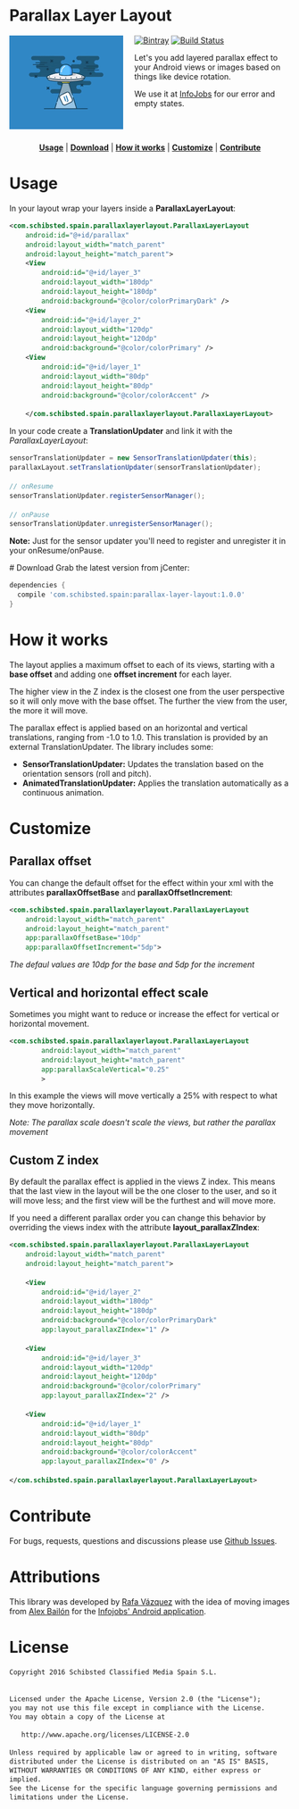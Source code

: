 # Parallax Layer Layout

<img src="art/ovni.gif" align="left" width="204px" height="168px"/>
<img align="left" width="0" height="168px" hspace="10"/>

[![Bintray](https://img.shields.io/bintray/v/schibstedspain/maven/parallax-layer-layout.svg?maxAge=2592000)](https://bintray.com/schibstedspain/maven/parallax-layer-layout/) [![Build Status](https://travis-ci.org/SchibstedSpain/Parallax-Layer-Layout.svg?branch=master)](https://travis-ci.org/SchibstedSpain/Parallax-Layer-Layout)

Let's you add layered parallax effect to your Android views or images based on things like device rotation.

We use it at [InfoJobs](https://play.google.com/store/apps/details?id=net.infojobs.mobile.android) for our error and empty states.

<br/>
<br/>
<p align="center">
<b><a href="#usage">Usage</a></b>
|
<b><a href="#download">Download</a></b>
|
<b><a href="#how-it-works">How it works</a></b>
|
<b><a href="#customize">Customize</a></b>
|
<b><a href="#contribute">Contribute</a></b>
</p>

# Usage

In your layout wrap your layers inside a **ParallaxLayerLayout**:

```xml
<com.schibsted.spain.parallaxlayerlayout.ParallaxLayerLayout
    android:id="@+id/parallax"
    android:layout_width="match_parent"
    android:layout_height="match_parent">
    <View
        android:id="@+id/layer_3"
        android:layout_width="180dp"
        android:layout_height="180dp"
        android:background="@color/colorPrimaryDark" />
    <View
        android:id="@+id/layer_2"
        android:layout_width="120dp"
        android:layout_height="120dp"
        android:background="@color/colorPrimary" />
    <View
        android:id="@+id/layer_1"
        android:layout_width="80dp"
        android:layout_height="80dp"
        android:background="@color/colorAccent" />
            
    </com.schibsted.spain.parallaxlayerlayout.ParallaxLayerLayout>
```

In your code create a **TranslationUpdater** and link it with the *ParallaxLayerLayout*:

```java
sensorTranslationUpdater = new SensorTranslationUpdater(this);
parallaxLayout.setTranslationUpdater(sensorTranslationUpdater);

// onResume
sensorTranslationUpdater.registerSensorManager();

// onPause
sensorTranslationUpdater.unregisterSensorManager();
```
**Note:** Just for the sensor updater you'll need to register and unregister it in your onResume/onPause.

# Download
Grab the latest version from jCenter:

```groovy
dependencies {
  compile 'com.schibsted.spain:parallax-layer-layout:1.0.0'
}
```


# How it works
The layout applies a maximum offset to each of its views, starting with a **base offset** and adding one **offset increment** for each layer. 

The higher view in the Z index is the closest one from the user perspective so it will only move with the base offset. The further the view from the user, the more it will move.

The parallax effect is applied based on an horizontal and vertical translations, ranging from -1.0 to 1.0. This translation is provided by an external TranslationUpdater. The library includes some:

- **SensorTranslationUpdater:** Updates the translation based on the orientation sensors (roll and pitch).
- **AnimatedTranslationUpdater:** Applies the translation automatically as a continuous animation. 

# Customize
## Parallax offset

You can change the default offset for the effect within your xml with the attributes **parallaxOffsetBase** and **parallaxOffsetIncrement**:

```xml
<com.schibsted.spain.parallaxlayerlayout.ParallaxLayerLayout
    android:layout_width="match_parent"
    android:layout_height="match_parent"
    app:parallaxOffsetBase="10dp"
    app:parallaxOffsetIncrement="5dp">
```
*The defaul values are 10dp for the base and 5dp for the increment*

## Vertical and horizontal effect scale

Sometimes you might want to reduce or increase the effect for vertical or horizontal movement.

```xml
<com.schibsted.spain.parallaxlayerlayout.ParallaxLayerLayout
        android:layout_width="match_parent"
        android:layout_height="match_parent"
        app:parallaxScaleVertical="0.25"
        >
```
In this example the views will move vertically a 25% with respect to what they move horizontally.

*Note: The parallax scale doesn't scale the views, but rather the parallax movement*

## Custom Z index

By default the parallax effect is applied in the views Z index. This means that the last view in the layout will be the one closer to the user, and so it will move less; and the first view will be the furthest and will move more.

If you need a different parallax order you can change this behavior by overriding the views index with the attribute **layout_parallaxZIndex**:

```xml
<com.schibsted.spain.parallaxlayerlayout.ParallaxLayerLayout
    android:layout_width="match_parent"
    android:layout_height="match_parent">

    <View
        android:id="@+id/layer_2"
        android:layout_width="180dp"
        android:layout_height="180dp"
        android:background="@color/colorPrimaryDark"
        app:layout_parallaxZIndex="1" />

    <View
        android:id="@+id/layer_3"
        android:layout_width="120dp"
        android:layout_height="120dp"
        android:background="@color/colorPrimary"
        app:layout_parallaxZIndex="2" />

    <View
        android:id="@+id/layer_1"
        android:layout_width="80dp"
        android:layout_height="80dp"
        android:background="@color/colorAccent"
        app:layout_parallaxZIndex="0" />

</com.schibsted.spain.parallaxlayerlayout.ParallaxLayerLayout>
```

# Contribute
For bugs, requests, questions and discussions please use [Github Issues](https://github.com/SchibstedSpain/parallax-layer-layout/issues).	

# Attributions
This library was developed by [Rafa Vázquez](https://github.com/Sloy/) with the idea of moving images from [Alex Bailón](https://github.com/abailon) for the [Infojobs' Android application](https://play.google.com/store/apps/details?id=net.infojobs.mobile.android).

# License

```
Copyright 2016 Schibsted Classified Media Spain S.L.


Licensed under the Apache License, Version 2.0 (the "License");
you may not use this file except in compliance with the License.
You may obtain a copy of the License at

   http://www.apache.org/licenses/LICENSE-2.0

Unless required by applicable law or agreed to in writing, software
distributed under the License is distributed on an "AS IS" BASIS,
WITHOUT WARRANTIES OR CONDITIONS OF ANY KIND, either express or implied.
See the License for the specific language governing permissions and
limitations under the License.
```
